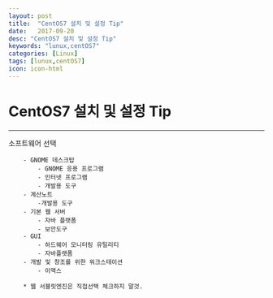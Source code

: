 ```yaml
---
layout: post
title:  "CentOS7 설치 및 설정 Tip"
date:   2017-09-20
desc: "CentOS7 설치 및 설정 Tip"
keywords: "lunux,centOS7"
categories: [Linux]
tags: [lunux,centOS7]
icon: icon-html
---
```


**CentOS7 설치 및 설정 Tip**
==========================

---

소프트웨어 선택
```
	- GNOME 데스크탑
		- GNOME 응용 프로그램
		- 인터넷 프로그램
		- 개발용 도구
	- 계산노트
		-개발용 도구
	- 기본 웹 서버
		- 자바 플랫폼
		- 보안도구
	- GUI
		- 하드웨어 모니터링 유틸리티
		- 자바플랫폼
	- 개발 및 창조를 위한 워크스테이션
		- 이맥스

	* 웹 서블릿엔진은 직접선택 체크하지 말것.
```